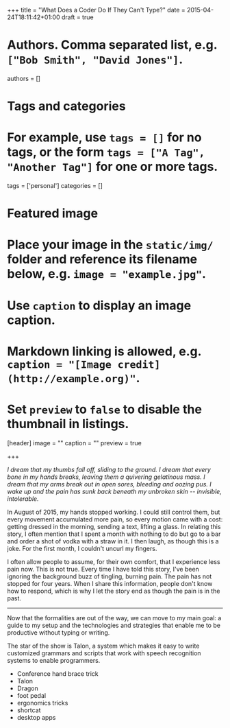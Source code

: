 +++
title = "What Does a Coder Do If They Can't Type?"
date = 2015-04-24T18:11:42+01:00
draft = true

# Authors. Comma separated list, e.g. `["Bob Smith", "David Jones"]`.
authors = []

# Tags and categories
# For example, use `tags = []` for no tags, or the form `tags = ["A Tag", "Another Tag"]` for one or more tags.
tags = ['personal']
categories = []

# Featured image
# Place your image in the `static/img/` folder and reference its filename below, e.g. `image = "example.jpg"`.
# Use `caption` to display an image caption.
#   Markdown linking is allowed, e.g. `caption = "[Image credit](http://example.org)"`.
# Set `preview` to `false` to disable the thumbnail in listings.
[header]
image = ""
caption = ""
preview = true

+++

*I dream that my thumbs fall off, sliding to the ground. I dream that every bone in my hands breaks, leaving them a quivering gelatinous mass. I dream that my arms break out in open sores, bleeding and oozing pus. I wake up and the pain has sunk back beneath my unbroken skin -- invisible, intolerable.*

In August of 2015, my hands stopped working. I could still control them, but every movement accumulated more pain, so every motion came with a cost: getting dressed in the  morning, sending a text, lifting a glass. In relating this story, I often mention that I spent a month with nothing to do but go to a bar and order a shot of vodka with a straw in it. I then laugh, as though this is a joke. For the first month, I couldn't uncurl my fingers.

I often allow people to assume, for their own comfort, that I experience less pain now. This is not true. Every time I have told this story, I've been ignoring the background buzz of tingling, burning pain. The pain has not stopped for four years. When I share this information, people don't know how to respond, which is why I let the story end as though the pain is in the past.

---

Now that the formalities are out of the way, we can move to my main goal: a guide to my setup and the technologies and strategies that enable me to be productive without typing or writing.

The star of the show is Talon, a system which makes it easy to write customized grammars and scripts that work with speech recognition systems to enable programmers.

-  Conference hand brace trick
-  Talon
- Dragon
- foot pedal
- ergonomics tricks
- shortcat
- desktop apps
